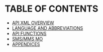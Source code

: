 <html>

<head>

<h1>TABLE OF CONTENTS</h1>

</head>

<body>

<ul>

<li> <a href="CONTENTS/API_XML_OVERVIEW.md">API XML OVERVIEW</a> </li>
<li> <a href="CONTENTS/LANGUAGE_AND_ABBREVIATIONS.md">LANGUAGE AND ABBREVIATIONS</a> </li>  	
<li> <a href="CONTENTS/FUNCTIONS/API_FUNCTIONS.md">API FUNCTIONS</a></li>
<li> <a href="CONTENTS/SMS+MMS_MO.md">SMS/MMS MO</a> </li>
<li> <a href="CONTENTS/APPENDICES/API_APPENDICES.md">APPENDICES</a> </li>


</ul>

